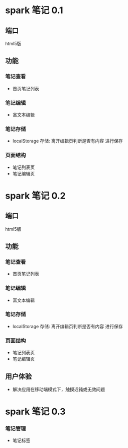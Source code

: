 # spark 笔记 0.1   
## 端口
html5版
## 功能
### 笔记查看
- 首页笔记列表
### 笔记编辑
- 富文本编辑
### 笔记存储
- localStorage 存储: 离开编辑页判断是否有内容 进行保存


### 页面结构
- 笔记列表页
- 笔记编辑页

# spark 笔记 0.2  
## 端口
html5版
## 功能
### 笔记查看
- 首页笔记列表

### 笔记编辑
- 富文本编辑


### 笔记存储
- localStorage 存储: 离开编辑页判断是否有内容 进行保存


### 页面结构
- 笔记列表页
- 笔记编辑页

## 用户体验
- 解决应用在移动端模式下，触摸迟钝或无效问题
# spark 笔记 0.3

### 笔记管理
- 笔记标签